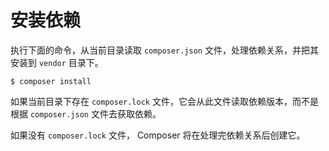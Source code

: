 # 安装依赖

执行下面的命令，从当前目录读取 `composer.json` 文件，处理依赖关系，并把其安装到 `vendor` 目录下。

```shell
$ composer install
```

如果当前目录下存在 `composer.lock` 文件，它会从此文件读取依赖版本，而不是根据 `composer.json` 文件去获取依赖。

如果没有 `composer.lock` 文件， Composer 将在处理完依赖关系后创建它。